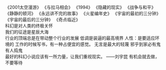 《2001太空漫游》
《与拉马相会》
《1994》
《隐藏的现实》
《战争与和平》
《静静的顿河》
《永远讲不完的故事》
《火星编年史》
《宇宙的最初的三分钟》 《宇宙的最后的三分钟》
《奇点临近》  
 科幻是对人类的终极关怀     
 我们的征途是星辰大海   
 行业的顶端总是在带动整个行业的发展
 低调是装逼的最高境界
 人性：是要适应环境的
 工作的时候写书，有一种占便宜的感觉。
 无言是最大的轻蔑   邪乎到家必有鬼 有人捣鬼  
 最好的科幻小说应该有一所力量，让我们重视现实。  ——刘宇昆
 有机会就去做，不要等待  
